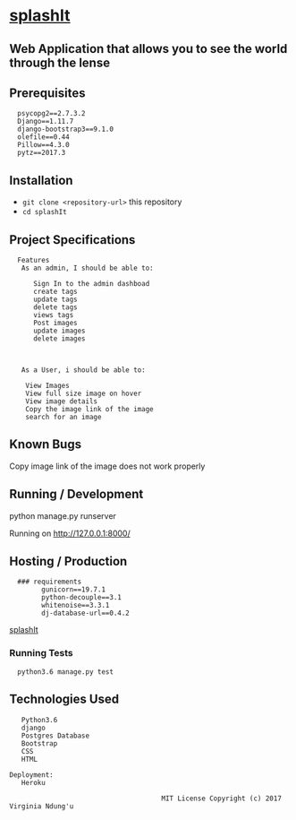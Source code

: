 # [splashIt](https://github.com/VirginiaNdungu1/unsplashIt)


## Web Application that allows you to see the world through the lense

## Prerequisites
      psycopg2==2.7.3.2
      Django==1.11.7
      django-bootstrap3==9.1.0
      olefile==0.44
      Pillow==4.3.0
      pytz==2017.3

## Installation

* `git clone <repository-url>` this repository
* `cd splashIt`

## Project Specifications

      Features 
       As an admin, I should be able to:
       
          Sign In to the admin dashboad
          create tags
          update tags
          delete tags
          views tags
          Post images
          update images
          delete images
       
      
        
       As a User, i should be able to:
       
        View Images
        View full size image on hover
        View image details
        Copy the image link of the image
        search for an image
        
        
## Known Bugs
Copy image link of the image does not work properly

## Running / Development

python manage.py runserver

Running on http://127.0.0.1:8000/ 

## Hosting / Production

      ### requirements
            gunicorn==19.7.1
            python-decouple==3.1
            whitenoise==3.3.1
            dj-database-url==0.4.2

[splashIt](https://splashit.herokuapp.com/)


### Running Tests

      python3.6 manage.py test

## Technologies Used
       Python3.6
       django
       Postgres Database
       Bootstrap
       CSS
       HTML

    Deployment:
       Heroku

                                          MIT License Copyright (c) 2017 Virginia Ndung'u
